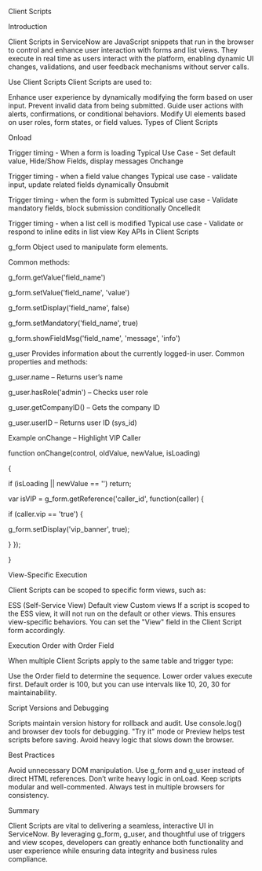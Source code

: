 Client Scripts

Introduction

Client Scripts in ServiceNow are JavaScript snippets that run in the browser to control and enhance user interaction with forms and list views. They execute in real time as users interact with the platform, enabling dynamic UI changes, validations, and user feedback mechanisms without server calls.

Use Client Scripts Client Scripts are used to:

Enhance user experience by dynamically modifying the form based on user input.
Prevent invalid data from being submitted.
Guide user actions with alerts, confirmations, or conditional behaviors.
Modify UI elements based on user roles, form states, or field values.
Types of Client Scripts

Onload

Trigger timing - When a form is loading
Typical Use Case - Set default value, Hide/Show Fields, display messages
Onchange

Trigger timing - when a field value changes
Typical use case - validate input, update related fields dynamically
Onsubmit

Trigger timing - when the form is submitted
Typical use case - Validate mandatory fields, block submission conditionally
Oncelledit

Trigger timing - when a list cell is modified
Typical use case - Validate or respond to inline edits in list view
Key APIs in Client Scripts

g_form
Object used to manipulate form elements.

Common methods:

g_form.getValue('field_name')

g_form.setValue('field_name', 'value')

g_form.setDisplay('field_name', false)

g_form.setMandatory('field_name', true)

g_form.showFieldMsg('field_name', 'message', 'info')

g_user
Provides information about the currently logged-in user.
Common properties and methods:

g_user.name – Returns user’s name

g_user.hasRole('admin') – Checks user role

g_user.getCompanyID() – Gets the company ID

g_user.userID – Returns user ID (sys_id)

Example onChange – Highlight VIP Caller

function onChange(control, oldValue, newValue, isLoading)

{

if (isLoading || newValue == '') return;

var isVIP = g_form.getReference('caller_id', function(caller) {

if (caller.vip == 'true') {

  g_form.setDisplay('vip_banner', true);

}
});

}

View-Specific Execution

Client Scripts can be scoped to specific form views, such as:

ESS (Self-Service View)
Default view
Custom views
If a script is scoped to the ESS view, it will not run on the default or other views. This ensures view-specific behaviors. You can set the "View" field in the Client Script form accordingly.

Execution Order with Order Field

When multiple Client Scripts apply to the same table and trigger type:

Use the Order field to determine the sequence.
Lower order values execute first.
Default order is 100, but you can use intervals like 10, 20, 30 for maintainability.

Script Versions and Debugging

Scripts maintain version history for rollback and audit.
Use console.log() and browser dev tools for debugging.
"Try it" mode or Preview helps test scripts before saving.
Avoid heavy logic that slows down the browser.

Best Practices

Avoid unnecessary DOM manipulation.
Use g_form and g_user instead of direct HTML references.
Don’t write heavy logic in onLoad.
Keep scripts modular and well-commented.
Always test in multiple browsers for consistency.

Summary

Client Scripts are vital to delivering a seamless, interactive UI in ServiceNow. By leveraging g_form, g_user, and thoughtful use of triggers and view scopes, developers can greatly enhance both functionality and user experience while ensuring data integrity and business rules compliance.

